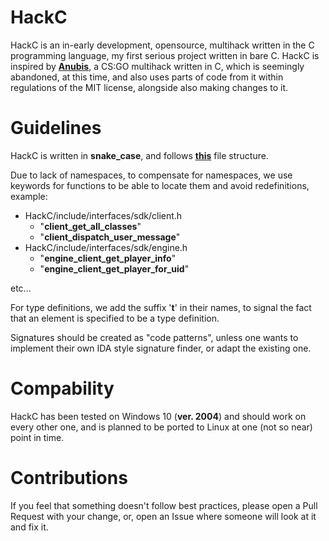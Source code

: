 # HackC
HackC is an in-early development, opensource, multihack written in the C programming language, my first serious project written in bare C.
HackC is inspired by [**Anubis**](https://github.com/danielkrupinski/Anubis/tree/master/Anubis), a CS:GO multihack written in C, which is seemingly abandoned, at this time, and also uses parts of code from it within regulations of the MIT license, alongside also making changes to it.

# Guidelines
HackC is written in **snake_case**, and follows [**this**](https://api.csswg.org/bikeshed/?force=1&url=https://raw.githubusercontent.com/vector-of-bool/pitchfork/develop/data/spec.bs#tld) file structure.

Due to lack of namespaces, to compensate for namespaces, we use keywords for functions to be able to locate them and avoid redefinitions,
example:
- HackC/include/interfaces/sdk/client.h
  - "**client_get_all_classes**"
  - "**client_dispatch_user_message**"
- HackC/include/interfaces/sdk/engine.h
  - "**engine_client_get_player_info**"
  - "**engine_client_get_player_for_uid**"

etc...

For type definitions, we add the suffix '**t**' in their names, to signal the fact that an element is specified to be a type definition.

Signatures should be created as "code patterns", unless one wants to implement their own IDA style signature finder, or adapt the existing one.

# Compability
HackC has been tested on Windows 10 (**ver. 2004**) and should work on every other one, and is planned to be ported to Linux at one (not so near) point in time.

# Contributions
If you feel that something doesn't follow best practices, please open a Pull Request with your change, or, open an Issue where someone will look at it and fix it.
